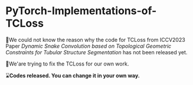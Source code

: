 # PyTorch-Implementations-of-TCLoss
🚀We could not know the reason why the code for TCLoss from ICCV2023 Paper *Dynamic Snake Convolution based on Topological Geometric Constraints for Tubular Structure Segmentation* has not been released yet.

🚀We'are trying to fix the TCLoss for our own work.

⌛️**Codes released. You can change it in your own way.**
